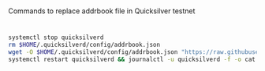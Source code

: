 #
Commands to replace addrbook file in Quicksilver testnet
#

```sh
systemctl stop quicksilverd
rm $HOME/.quicksilverd/config/addrbook.json
wget -O $HOME/.quicksilverd/config/addrbook.json "https://raw.githubusercontent.com/Firstcomes/manuals/main/Quicksilver/addrbook.json"
systemctl restart quicksilverd && journalctl -u quicksilverd -f -o cat
```
